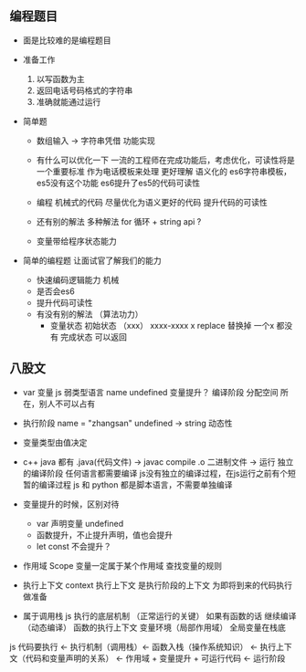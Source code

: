 ## 编程题目
  - 面是比较难的是编程题目 
  - 准备工作
    1. 以写函数为主
    2. 返回电话号码格式的字符串
    3. 准确就能通过运行
  
  - 简单题
    - 数组输入 -> 字符串凭借
      功能实现
    - 有什么可以优化一下
      一流的工程师在完成功能后，考虑优化，可读性将是一个重要标准
      作为电话模板来处理 更好理解 语义化的
      es6字符串模板， es5没有这个功能 es6提升了es5的代码可读性

    - 编程 机械式的代码 尽量优化为语义更好的代码 提升代码的可读性

    - 还有别的解法 多种解法
      for 循环 + string api ?

    - 变量带给程序状态能力

  - 简单的编程题 让面试官了解我们的能力
    - 快速编码逻辑能力 机械
    - 是否会es6
    - 提升代码可读性
    - 有没有别的解法 （算法功力）
      - 变量状态
        初始状态 （xxx） xxxx-xxxx
        x replace 替换掉
        一个x 都没有 完成状态 可以返回 

## 八股文
  - var 变量 js 弱类型语言
    name undefined    变量提升？ 编译阶段
    分配空间 所在，别人不可以占有
  - 执行阶段 name = "zhangsan"
    undefined -> string 动态性
  - 变量类型由值决定
  - c++ java 都有 .java(代码文件) -> javac compile .o 二进制文件 -> 运行
    独立的编译阶段 
    任何语言都需要编译
    js没有独立的编译过程，在js运行之前有个短暂的编译过程
    js 和 python 都是脚本语言，不需要单独编译

  - 变量提升的时候，区别对待
    - var 声明变量 undefined 
    - 函数提升，不止提升声明，值也会提升
    - let const 不会提升？

  - 作用域 Scope
    变量一定属于某个作用域 
    查找变量的规则

  - 执行上下文 context
    执行上下文 是执行阶段的上下文 为即将到来的代码执行做准备
    
  - 属于调用栈
    js 执行的底层机制  （正常运行的关键）
    如果有函数的话 继续编译 （动态编译）
    函数的执行上下文 变量环境（局部作用域）
    全局变量在栈底
    
js 代码要执行 <- 执行机制（调用栈）<- 函数入栈（操作系统知识） <- 执行上下文（代码和变量声明的关系）
<- 作用域 + 变量提升 + 可运行代码 <- 运行阶段